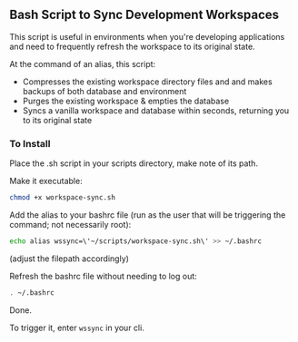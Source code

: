 ## Bash Script to Sync Development Workspaces ##
This script is useful in environments when you're developing applications and need to frequently refresh the workspace to its original state.

At the command of an alias, this script:
* Compresses the existing workspace directory files and and makes backups of both database and environment
* Purges the existing workspace & empties the database
* Syncs a vanilla workspace and database within seconds, returning you to its original state

### To Install ###
Place the .sh script in your scripts directory, make note of its path.

Make it executable:
```bash
chmod +x workspace-sync.sh
```


Add the alias to your bashrc file (run as the user that will be triggering the command; not necessarily root):
```bash
echo alias wssync=\'~/scripts/workspace-sync.sh\' >> ~/.bashrc
```
(adjust the filepath accordingly)


Refresh the bashrc file without needing to log out:
```bash
. ~/.bashrc
```

Done.

To trigger it, enter `wssync` in your cli.
